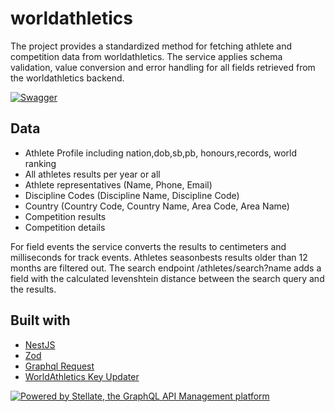 # worldathletics

The project provides a standardized method for fetching athlete and competition data from worldathletics. The service applies schema validation, value conversion and error handling for all fields retrieved from the worldathletics backend.

[![Swagger](https://img.shields.io/badge/-Swagger-%23Clojure?style=for-the-badge&logo=swagger&logoColor=white)](https://worldathletics.nimarion.de/swagger)

## Data

- Athlete Profile including nation,dob,sb,pb, honours,records, world ranking
- All athletes results per year or all
- Athlete representatives (Name, Phone, Email)
- Discipline Codes (Discipline Name, Discipline Code)
- Country (Country Code, Country Name, Area Code, Area Name)
- Competition results
- Competition details
  
For field events the service converts the results to centimeters and milliseconds for track events. Athletes seasonbests results older than 12 months are filtered out. The search endpoint /athletes/search?name adds a field with the calculated levenshtein distance between the search query and the results. 

## Built with 

- [NestJS](https://nestjs.com/)
- [Zod](https://zod.dev/)
- [Graphql Request](https://github.com/jasonkuhrt/graphql-request)
- [WorldAthletics Key Updater](https://github.com/nimarion/worldathletics_key_updater)


<a href="https://stellate.co/?ref=powered-by">
  <img
    src="https://stellate.co/badge.svg"
    alt="Powered by Stellate, the GraphQL API Management platform"
  />
</a>

